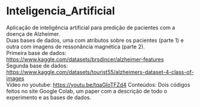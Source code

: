 # Inteligencia_Artificial
Aplicação de inteligência artificial para predição de pacientes com a doença de Alzheimer.<br>
Duas bases de dados, uma com atributos sobre os pacientes (parte 1) e outra com imagens de ressonância magnética (parte 2).<br>
Primeira base de dados: https://www.kaggle.com/datasets/brsdincer/alzheimer-features <br>
Segunda base de dados: https://www.kaggle.com/datasets/tourist55/alzheimers-dataset-4-class-of-images <br>
Vídeo no youtube: https://youtu.be/tqaGIoTFZd4
Conteúdos: Dois códigos feitos no site Google Colab, um paper com a descrição de todo o experimento e as bases de dados.
